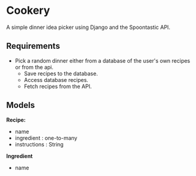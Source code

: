 # Cookery

A simple dinner idea picker using Django and the Spoontastic API.

## Requirements

- Pick a random dinner either from a database of the user's own recipes or from
the api.
  - Save recipes to the database.
  - Access database recipes.
  - Fetch recipes from the API.

## Models

**Recipe:**
- name
- ingredient : one-to-many
- instructions : String

**Ingredient**
- name

